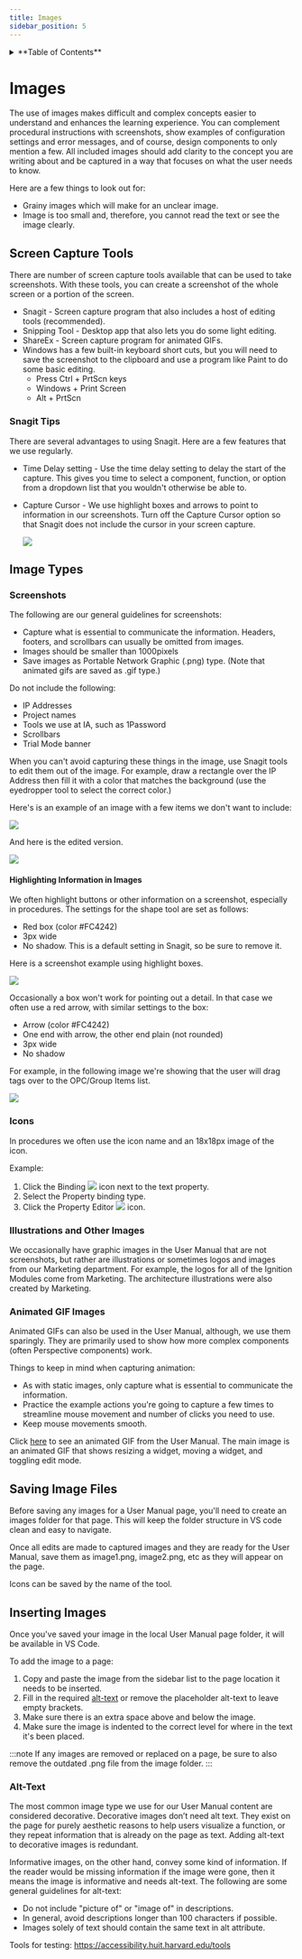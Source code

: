 ```yaml
---
title: Images
sidebar_position: 5
---
```


<details>

<summary>**Table of Contents**</summary>

|[Documentation Workflow](/index.md)|  |
|--|--|
|[User Manual Update Guide](/user-manual-update-guide/user-manual-update-guide.md)|<li>[Branching and Page Updates](/user-manual-update-guide/branching-and-page-updates.md)</li><li>[Ignition Updates Board](/user-manual-update-guide/ignition-updates-board/ignition-updates-board.md)</li><ul><li>[Planning Meetings and IGN Issue Review](/user-manual-update-guide/ignition-updates-board/planning-meetings-and-ign-issue-review.md)</li><li>[Internal Version and Complete Changelogs](/user-manual-update-guide/ignition-updates-board/internal-version-and-complete-changelogs.md)</li></ul><li>[Writing Tasks Board](/user-manual-update-guide/writing-tasks-board.md)</li><li>[Deprecated Pages](/user-manual-update-guide/deprecated-pages.md)</li><li>[User Manual Versioning](/user-manual-update-guide/user-manual-versioning.md)</li>|
|[User Manual Style Guide](/user-manual-style-guide/user-manual-style-guide.md)|<li>[Structure and Navigation](/user-manual-style-guide/structure-and-navigation.md)</li><li>[Formatting Guidelines](/user-manual-style-guide/formatting-guidelines.md)</li><li>[Style Conventions](/user-manual-style-guide/style-conventions.md)</li><li>[Syntax for Functions](/user-manual-style-guide/syntax-for-functions.md)</li><li>[Images](/user-manual-style-guide/images.md)</li><li>[Word List](/user-manual-style-guide/word-list.md)</li> |
|[Tips and Tricks](/tips-and-tricks/tips-and-tricks.md)|<li>[CheatSheets](/tips-and-tricks/cheatsheets/cheatsheets.md)</li><ul><li>[Drivers](/tips-and-tricks/cheatsheets/new-drivers.md)</li></ul><li>[Documentation Permalinks](/documentation-permalinks.md)</li>|

</details>

# Images

The use of images makes difficult and complex concepts easier to understand and enhances the learning experience. You can complement procedural instructions with screenshots, show examples of configuration settings and error messages, and of course, design components to only mention a few. All included images should add clarity to the concept you are writing about and be captured in a way that focuses on what the user needs to know.

Here are a few things to look out for:

* Grainy images which will make for an unclear image.
* Image is too small and, therefore, you cannot read the text or see the image clearly.


## Screen Capture Tools
There are number of screen capture tools available that can be used to take screenshots. With these tools, you can create a screenshot of the whole screen or a portion of the screen. 

* Snagit - Screen capture program that also includes a host of editing tools (recommended).
* Snipping Tool - Desktop app that also lets you do some light editing.
* ShareEx - Screen capture program for animated GIFs.
* Windows has a few built-in keyboard short cuts, but you will need to save the screenshot to the clipboard and use a program like Paint to do some basic editing.
    * Press Ctrl + PrtScn keys 
    * Windows + Print Screen
    * Alt + PrtScn


### Snagit Tips
There are several advantages to using Snagit. Here are a few features that we use regularly. 

* Time Delay setting - Use the time delay setting to delay the start of the capture. This gives you time to select a component, function, or option from a dropdown list that you wouldn't otherwise be able to.

* Capture Cursor - We use highlight boxes and arrows to point to information in our screenshots. Turn off the Capture Cursor option so that Snagit does not include the cursor in your screen capture.

    ![](formatting-imgs/snagit.png)


## Image Types

### Screenshots
The following are our general guidelines for screenshots: 

* Capture what is essential to communicate the information. Headers, footers, and scrollbars can usually be omitted from images.
* Images should be smaller than 1000pixels
* Save images as Portable Network Graphic (.png) type. (Note that animated gifs are saved as .gif type.)

Do not include the following: 

* IP Addresses
* Project names
* Tools we use at IA, such as 1Password
* Scrollbars
* Trial Mode banner

When you can't avoid capturing these things in the image, use Snagit tools to edit them out of the image. For example, draw a rectangle over the IP Address then fill it with a color that matches the background (use the eyedropper tool to select the correct color.)

Here's is an example of an image with a few items we don't want to include: 

![](images-imgs/image.png)

And here is the edited version.

![](images-imgs/image-pre-edit.png)

#### Highlighting Information in Images

We often highlight buttons or other information on a screenshot, especially in procedures. The settings for the shape tool are set as follows:

* Red box (color #FC4242)
* 3px wide
* No shadow. This is a default setting in Snagit, so be sure to remove it.

Here is a screenshot example using highlight boxes.

![](images-imgs/image-highlights.png)

Occasionally a box won't work for pointing out a detail. In that case we often use a red arrow, with similar settings to the box:

* Arrow (color #FC4242)
* One end with arrow, the other end plain (not rounded)
* 3px wide
* No shadow

For example, in the following image we're showing that the user will drag tags over to the OPC/Group Items list.

![](images-imgs/arrow.png)

### Icons
In procedures we often use the icon name and an 18x18px image of the icon. 

Example:

1. Click the Binding ![](images-imgs/binding.png) icon next to the text property.
2. Select the Property binding type. 
3. Click the Property Editor ![](images-imgs/property.png) icon.


### Illustrations and Other Images
We occasionally have graphic images in the User Manual that are not screenshots, but rather are illustrations or sometimes logos and images from our Marketing department. For example, the logos for all of the Ignition Modules come from Marketing. The architecture illustrations were also created by Marketing.

### Animated GIF Images
Animated GIFs can also be used in the User Manual, although, we use them sparingly. They are primarily used to show how more complex components (often Perspective components) work. 

Things to keep in mind when capturing animation:

* As with static images, only capture what is essential to communicate the information.
* Practice the example actions you're going to capture a few times to streamline mouse movement and number of clicks you need to use. 
* Keep mouse movements smooth. 

Click [here](https://www.docs.inductiveautomation.com/docs/8.1/appendix/components/perspective-components/perspective-display-palette/perspective-dashboard) to see an animated GIF from the User Manual. The main image is an animated GIF that shows resizing a widget, moving a widget, and toggling edit mode. 

## Saving Image Files

Before saving any images for a User Manual page, you'll need to create an images folder for that page. This will keep the folder structure in VS code clean and easy to navigate.

Once all edits are made to captured images and they are ready for the User Manual, save them as image1.png, image2.png, etc as they will appear on the page. 

Icons can be saved by the name of the tool. 




## Inserting Images 
Once you've saved your image in the local User Manual page folder, it will be available in VS Code. 

To add the image to a page:

1. Copy and paste the image from the sidebar list to the page location it needs to be inserted.
2. Fill in the required [alt-text](#alt-text) or remove the placeholder alt-text to leave empty brackets. 
3. Make sure there is an extra space above and below the image.
4. Make sure the image is indented to the correct level for where in the text it's been placed. 

:::note
If any images are removed or replaced on a page, be sure to also remove the outdated .png file from the image folder. 
:::

### Alt-Text
The most common image type we use for our User Manual content are considered decorative. Decorative images don’t need alt text. They exist on the page for purely aesthetic reasons to help users visualize a function, or they repeat information that is already on the page as text. Adding alt-text to decorative images is redundant. 

Informative images, on the other hand, convey some kind of information. If the reader would be missing information if the image were gone, then it means the image is informative and needs alt-text. The following are some general guidelines for alt-text:

* Do not include "picture of" or "image of" in descriptions.
* In general, avoid descriptions longer than 100 characters if possible.
* Images solely of text should contain the same text in alt attribute.

Tools for testing: https://accessibility.huit.harvard.edu/tools